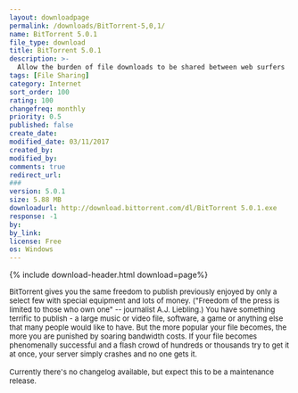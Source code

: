 ```yaml
---
layout: downloadpage
permalink: /downloads/BitTorrent-5,0,1/
name: BitTorrent 5.0.1
file_type: download
title: BitTorrent 5.0.1
description: >-
  Allow the burden of file downloads to be shared between web surfers
tags: [File Sharing]
category: Internet
sort_order: 100
rating: 100
changefreq: monthly
priority: 0.5
published: false
create_date: 
modified_date: 03/11/2017
created_by: 
modified_by: 
comments: true
redirect_url: 
### 
version: 5.0.1
size: 5.88 MB
downloadurl: http://download.bittorrent.com/dl/BitTorrent 5.0.1.exe
response: -1
by: 
by_link: 
license: Free
os: Windows
---
```


{% include download-header.html download=page%}

<p style="fix-download-text !important">
<p><font size="2">BitTorrent gives you the same freedom to publish previously enjoyed by only a select few with special equipment and lots of money. ("Freedom of the press is limited to those who own one" -- journalist A.J. Liebling.) You have something terrific to publish - a large music or video file, software, a game or anything else that many people would like to have. But the more popular your file becomes, the more you are punished by soaring bandwidth costs. If your file becomes phenomenally successful and a flash crowd of hundreds or thousands try to get it at once, your server simply crashes and no one gets it. <br />
<br />
Currently there's no changelog available, but expect this to be a maintenance release.</font></p></p>
